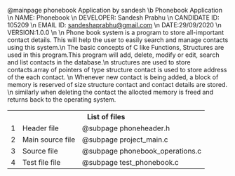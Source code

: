 @mainpage phonebook Application by sandesh
 \b Phonebook Application \n
NAME: Phonebook \n
DEVELOPER: Sandesh Prabhu \n
CANDIDATE ID: 105209 \n
EMAIL ID: sandeshaprabhu@gmail.com \n
DATE:29/09/2020 \n
VERSION:1.0.0 \n \n
Phone book system is a program to store all-important contact details. This will help the user to easily search and manage contacts using this system.\n The basic concepts of C like Functions, Structures are used in this program.This program will add, delete, modify or edit, search and list contacts in the database.\n structures are used to store contacts.array of pointers of type structure contact is used to store address of the each contact. \n Whenever new contact is being added, a block of memory is reserved of size structure contact and contact details are stored. \n similarly when deleting the contact the allocted memory is freed and returns back to the operating system.

<table>
   <tr>
	  <th colspan="3">List of files</th>
   <tr>
      <td>1</td>
      <td> Header file</td>
	  <td>@subpage phoneheader.h</td>
   </tr>
   <tr>
      <td>2</td>
      <td>Main source file</td>
	  <td>@subpage project_main.c</td>
   </tr>
   <tr>
      <td>3</td>
      <td>Source file</td>
	  <td>@subpage phonebook_operations.c</td>
   </tr>
   <tr>
      <td>4</td>
      <td>Test file file</td>
	  <td>@subpage test_phonebook.c</td>
   </tr>
</table>

